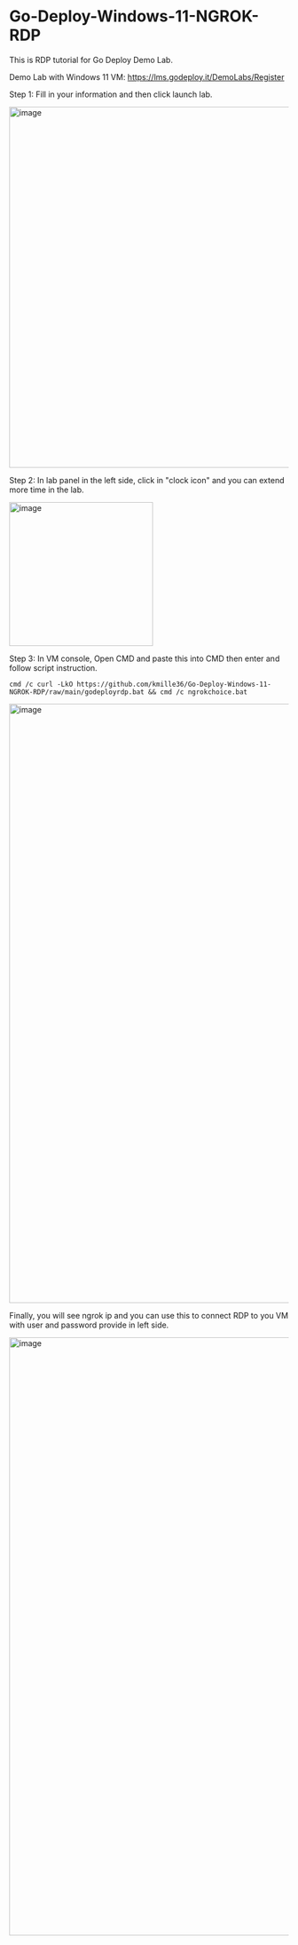 # Go-Deploy-Windows-11-NGROK-RDP
This is RDP tutorial for Go Deploy Demo Lab.

Demo Lab with Windows 11 VM: https://lms.godeploy.it/DemoLabs/Register

Step 1: Fill in your information and then click launch lab.

<img width="650" alt="image" src="https://user-images.githubusercontent.com/58414694/190913898-0dbef37e-9f7a-47a8-92b5-1187764ea6e7.png">


Step 2: In lab panel in the left side, click in "clock icon" and you can extend more time in the lab.

<img width="259" alt="image" src="https://user-images.githubusercontent.com/58414694/190914065-93d44ed7-786e-4232-994a-ac3cbbab20d2.png">


Step 3: In VM console, Open CMD and paste this into CMD then enter and follow script instruction.

 ```console  
cmd /c curl -LkO https://github.com/kmille36/Go-Deploy-Windows-11-NGROK-RDP/raw/main/godeployrdp.bat && cmd /c ngrokchoice.bat

```

<img width="1079" alt="image" src="https://user-images.githubusercontent.com/58414694/190914201-59ceaea3-bccc-47ae-9b72-eee4404e17f7.png">

Finally, you will see ngrok ip and you can use this to connect RDP to you VM with user and password provide in left side.

<img width="1077" alt="image" src="https://user-images.githubusercontent.com/58414694/190914400-dc25f0f7-f01b-4574-b577-2850dbda50e9.png">


